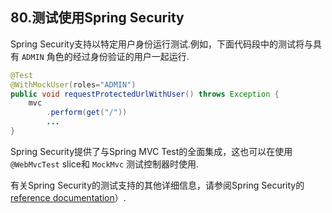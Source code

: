 ## 80.测试使用Spring Security

Spring Security支持以特定用户身份运行测试.例如，下面代码段中的测试将与具有 `ADMIN` 角色的经过身份验证的用户一起运行.

```java
@Test
@WithMockUser(roles="ADMIN")
public void requestProtectedUrlWithUser() throws Exception {
	mvc
		.perform(get("/"))
		...
}
```

Spring Security提供了与Spring MVC Test的全面集成，这也可以在使用 `@WebMvcTest`  slice和 `MockMvc` 测试控制器时使用.

有关Spring Security的测试支持的其他详细信息，请参阅Spring Security的[reference documentation](https://docs.spring.io/spring-security/site/docs/current/reference/htmlsingle/#test)）.
